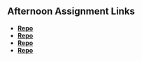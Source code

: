 ## Afternoon Assignment Links

* **[Repo](https://github.com/maxpete121/Trivia)**
* **[Repo](https://github.com/maxpete121/lateFall23_gregslistAsync)**
* **[Repo](https://github.com/maxpete121/Pokedex)**
* **[Repo](https://github.com/maxpete121/GiftBox/tree/main/app)**
